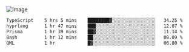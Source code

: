 ![image](https://github-profile-trophy.vercel.app/?username=CMOISDEAD&theme=oldie&row=1&no-frame=true&no-bg=true&margin-w=15&margin-h=15)
<!--START_SECTION:waka-->

```txt
TypeScript    5 hrs 5 mins    ████████▓░░░░░░░░░░░░░░░░   34.25 %
hyprlang      1 hr 47 mins    ███░░░░░░░░░░░░░░░░░░░░░░   12.07 %
Prisma        1 hr 39 mins    ██▓░░░░░░░░░░░░░░░░░░░░░░   11.14 %
Bash          1 hr 12 mins    ██░░░░░░░░░░░░░░░░░░░░░░░   08.09 %
QML           1 hr            █▓░░░░░░░░░░░░░░░░░░░░░░░   06.80 %
```

<!--END_SECTION:waka--> 

